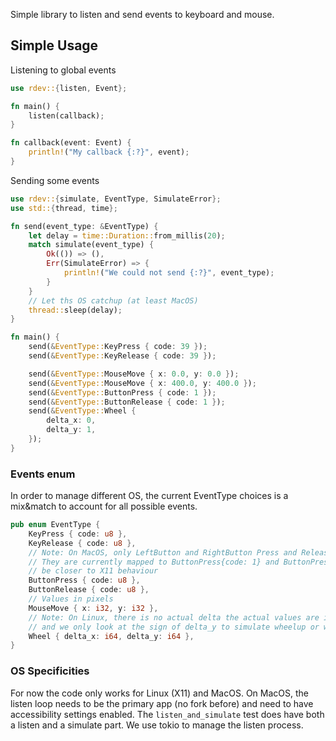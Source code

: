 Simple library to listen and send events to keyboard and mouse.

## Simple Usage

Listening to global events

```rust
use rdev::{listen, Event};

fn main() {
    listen(callback);
}

fn callback(event: Event) {
    println!("My callback {:?}", event);
}
```

Sending some events

```rust
use rdev::{simulate, EventType, SimulateError};
use std::{thread, time};

fn send(event_type: &EventType) {
    let delay = time::Duration::from_millis(20);
    match simulate(event_type) {
        Ok(()) => (),
        Err(SimulateError) => {
            println!("We could not send {:?}", event_type);
        }
    }
    // Let ths OS catchup (at least MacOS)
    thread::sleep(delay);
}

fn main() {
    send(&EventType::KeyPress { code: 39 });
    send(&EventType::KeyRelease { code: 39 });

    send(&EventType::MouseMove { x: 0.0, y: 0.0 });
    send(&EventType::MouseMove { x: 400.0, y: 400.0 });
    send(&EventType::ButtonPress { code: 1 });
    send(&EventType::ButtonRelease { code: 1 });
    send(&EventType::Wheel {
        delta_x: 0,
        delta_y: 1,
    });
}
```

### Events enum

In order to manage different OS, the current EventType choices is a mix&match
to account for all possible events.

```rust
pub enum EventType {
    KeyPress { code: u8 },
    KeyRelease { code: u8 },
    // Note: On MacOS, only LeftButton and RightButton Press and Release are defined
    // They are currently mapped to ButtonPress{code: 1} and ButtonPress{code: 3} to
    // be closer to X11 behaviour
    ButtonPress { code: u8 },
    ButtonRelease { code: u8 },
    // Values in pixels
    MouseMove { x: i32, y: i32 },
    // Note: On Linux, there is no actual delta the actual values are ignored for delta_x
    // and we only look at the sign of delta_y to simulate wheelup or wheeldown.
    Wheel { delta_x: i64, delta_y: i64 },
}
```

### OS Specificities

For now the code only works for Linux (X11) and MacOS. On MacOS, the listen
loop needs to be the primary app (no fork before) and need to have accessibility
settings enabled. The `listen_and_simulate` test does have both a listen and a simulate part.
We use tokio to manage the listen process.

